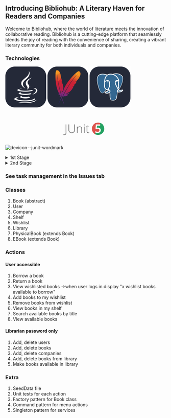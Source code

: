 ## Introducing Bibliohub: A Literary Haven for Readers and Companies

Welcome to Bibliohub, where the world of literature meets the innovation of collaborative reading. Bibliohub is a cutting-edge platform that seamlessly blends the joy of reading with the convenience of sharing, creating a vibrant literary community for both individuals and companies.

### Technologies

<img src="https://github.com/tandpfun/skill-icons/blob/main/icons/Java-Dark.svg" width="128px" height="128px" /> <img src="https://github.com/tandpfun/skill-icons/blob/main/icons/Maven-Dark.svg"  width="128px" height="128px"/> <img src="https://github.com/tandpfun/skill-icons/blob/main/icons/PostgreSQL-Dark.svg"  width="128px" height="128px"/> 
![devicon--junit-wordmark](https://github.com/flawreen/Bibliohub/assets/83332450/b6e08bec-aebc-478a-b2fc-992cef30f740)<svg xmlns="http://www.w3.org/2000/svg" width="128" height="128" viewBox="0 0 128 128">
	<path fill="#dc514a" d="M108.79 44.601c-4.777-.092-9.332 1.169-13.23 4.77c-8.154 7.546-8.398 20.46-.522 28.283c1.42 1.41 3.107 2.71 4.959 3.502c.485-1.627.39-3.593.236-5.525c-.036-.039-.072-.075-.102-.118c-.516-.768-.134-2.785-.134-3.7c3.26.576 5.908 2.367 9.395 1.328c3.41-1.019 4.835-5.936 1.827-8.269c-1.815-1.405-4.513-1.213-6.654-.954c-1.284.154-2.894.628-3.78-.741c-.527-.804.015-2.781.103-3.693l.08-.792c.228-2.8.596-5.625.596-8.425h13.833V45.47c-2.221-.507-4.437-.827-6.608-.868z" />
	<path fill="#23a161" d="M115.192 45.535v8.438h-10.049l-.52 6.489c2.229-.175 4.294-.569 6.522-.043c1.528.357 2.96 1.078 4.024 2.249c2.96 3.263 2.374 9.386-1.024 12.14c-.963.781-2.065 1.292-3.23 1.619a10.789 10.789 0 0 1-3.177.485c-.388.02-.776.033-1.161.033a18.5 18.5 0 0 1-4.96-.668c-.405-.114-1.037-.275-1.436-.57l-.259-.059l-.131 5.449c10.354 5.49 23.55-.382 27.263-11.159c3.14-9.108-1.722-22.01-11.862-24.403" />
	<path fill="#737373" d="M64.902 49.977c-1.357.53-.998 4.087.776 3.438c1.556-.57 1.047-4.15-.776-3.438m-57.814.29v21.287c0 2.518.72 6.45-.968 8.564c-1.59 1.996-3.93 1.26-6.08 1.17c0 .45-.151 1.233.132 1.61c.525.706 2.244.466 3 .466c2.455-.004 4.752-1.14 5.46-3.633c.907-3.204.41-6.952.41-10.254v-19.21zm8.87 0v13.889c0 2.841-.242 5.817 1.095 8.436c3.175 6.225 14.266 6.12 17.614.128c1.451-2.604 1.257-5.687 1.257-8.564V50.267h-2.086v14.02c0 2.53.318 5.221-.955 7.526c-2.73 4.946-11.449 4.77-14.016-.259c-1.221-2.392-.95-5.193-.95-7.788V50.267Zm54.025 8.438h2.873v11.679c0 1.898-.055 4.143 1.442 5.567c1.774 1.691 4.615 1.238 6.776.792v-1.555c-1.507.064-3.319.693-4.696-.22c-1.564-1.038-1.568-3.047-1.568-4.71V58.704h5.743v-1.687H74.81v-4.672c-2.176.008-1.002 2.985-2.053 4.23c-1.007 1.198-2.77.087-2.774 2.13M44.54 59.744h-.132l-.262-2.726H42.45v19.726h1.958V67.53c0-2.157-.071-4.413 1.019-6.359c1.73-3.104 7.664-3.963 9.861-.907c1.086 1.516.994 3.8.994 5.579v10.9h1.827v-10.9c0-2.121.175-4.433-.9-6.359c-2.225-3.98-10.609-3.861-12.67.259m19.833-2.726v19.725h1.958V57.016Zm0 0" />
</svg>

<details>
    <summary>1st Stage</summary>
    
- [x] sa se creeze o lista pe baza temei alese cu cel putin 10 actiuni/interogari care 
    se pot face in cadrul sistemului si o lista cu cel putin 8 tipuri de obiecte.
- [ ] clase simple cu atribute private / protected si metode de acces
- [ ] cel putin 2 colectii diferite capabile sa gestioneze obiectele definite anterior 
    (eg: List, Set, Map etc.) dintre care cel putin una sa fie sortata; se vor folosi array-uri uni-/bidimensionale in cazul in care nu se parcurg colectiile 
    pana la data checkpoint-ului.
- [x] utilizare mostenire pentru crearea de clase aditionale si utilizarea lor 
    in cadrul colectiilor
- [ ] cel putin o clasa serviciu care sa expuna operatiile sistemului
- [ ] o clasa Main din care sunt facute apeluri catre servicii

</details>

<details>
    <summary>2nd Stage</summary>

- Extindeti proiectul din prima etapa prin realizarea persistentei utilizant o baza de date relationala si JDBC
  - [ ] sa se realizeze servicii care sa expuna operatii CRUD pentru cel putin 4 clase
  - [ ] se vor realiza servicii singleton generice pentru scrierea si citirea din baza de date
- Realizarea unui serviciu de audit
  - [ ] se va realiza un serviciu care scrie intr-un fisier de tip CSV de fiecare data cand este executata una dintre actiunile descrise in prima etapa. Structura fisierului: nume_actiune, timestamp
</details>


### See task management in the Issues tab


### Classes
1. Book (abstract)
2. User
3. Company
4. Shelf
5. Wishlist
6. Library
7. PhysicalBook (extends Book)
8. EBook (extends Book)


### Actions
#### User accessible
1. Borrow a book
2. Return a book
3. View wishlisted books  ->when user logs in display "x wishlist books available to borrow"
4. Add books to my wishlist
5. Remove books from wishlist
6. View books in my shelf
7. Search available books by title
8. View available books
#### Librarian password only
1. Add, delete users
2. Add, delete books
3. Add, delete companies
4. Add, delete books from library
5. Make books available in library

### Extra
1. SeedData file
2. Unit tests for each action
3. Factory pattern for Book class
4. Command pattern for menu actions
5. Singleton pattern for services
